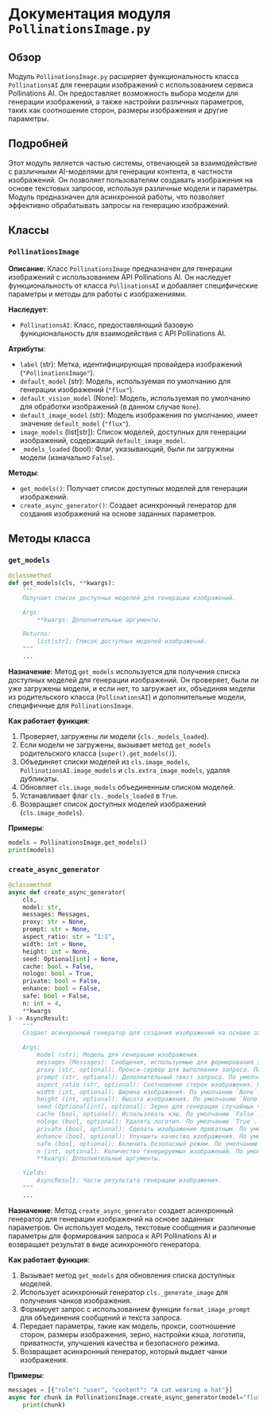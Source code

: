 # Документация модуля `PollinationsImage.py`

## Обзор

Модуль `PollinationsImage.py` расширяет функциональность класса `PollinationsAI` для генерации изображений с использованием сервиса Pollinations AI. Он предоставляет возможность выбора модели для генерации изображений, а также настройки различных параметров, таких как соотношение сторон, размеры изображения и другие параметры.

## Подробней

Этот модуль является частью системы, отвечающей за взаимодействие с различными AI-моделями для генерации контента, в частности изображений. Он позволяет пользователям создавать изображения на основе текстовых запросов, используя различные модели и параметры. Модуль предназначен для асинхронной работы, что позволяет эффективно обрабатывать запросы на генерацию изображений.

## Классы

### `PollinationsImage`

**Описание**: Класс `PollinationsImage` предназначен для генерации изображений с использованием API Pollinations AI. Он наследует функциональность от класса `PollinationsAI` и добавляет специфические параметры и методы для работы с изображениями.

**Наследует**:

- `PollinationsAI`: Класс, предоставляющий базовую функциональность для взаимодействия с API Pollinations AI.

**Атрибуты**:

- `label` (str): Метка, идентифицирующая провайдера изображений (`"PollinationsImage"`).
- `default_model` (str): Модель, используемая по умолчанию для генерации изображений (`"flux"`).
- `default_vision_model` (None): Модель, используемая по умолчанию для обработки изображений (в данном случае `None`).
- `default_image_model` (str): Модель изображения по умолчанию, имеет значение `default_model` (`"flux"`).
- `image_models` (list[str]): Список моделей, доступных для генерации изображений, содержащий `default_image_model`.
- `_models_loaded` (bool): Флаг, указывающий, были ли загружены модели (изначально `False`).

**Методы**:
- `get_models()`: Получает список доступных моделей для генерации изображений.
- `create_async_generator()`: Создает асинхронный генератор для создания изображений на основе заданных параметров.

## Методы класса

### `get_models`

```python
@classmethod
def get_models(cls, **kwargs):
    """
    Получает список доступных моделей для генерации изображений.

    Args:
        **kwargs: Дополнительные аргументы.

    Returns:
        list[str]: Список доступных моделей изображений.
    """
    ...
```

**Назначение**: Метод `get_models` используется для получения списка доступных моделей для генерации изображений. Он проверяет, были ли уже загружены модели, и если нет, то загружает их, объединяя модели из родительского класса (`PollinationsAI`) и дополнительные модели, специфичные для `PollinationsImage`.

**Как работает функция**:

1. Проверяет, загружены ли модели (`cls._models_loaded`).
2. Если модели не загружены, вызывает метод `get_models` родительского класса (`super().get_models()`).
3. Объединяет списки моделей из `cls.image_models`, `PollinationsAI.image_models` и `cls.extra_image_models`, удаляя дубликаты.
4. Обновляет `cls.image_models` объединенным списком моделей.
5. Устанавливает флаг `cls._models_loaded` в `True`.
6. Возвращает список доступных моделей изображений (`cls.image_models`).

**Примеры**:

```python
models = PollinationsImage.get_models()
print(models)
```

### `create_async_generator`

```python
@classmethod
async def create_async_generator(
    cls,
    model: str,
    messages: Messages,
    proxy: str = None,
    prompt: str = None,
    aspect_ratio: str = "1:1",
    width: int = None,
    height: int = None,
    seed: Optional[int] = None,
    cache: bool = False,
    nologo: bool = True,
    private: bool = False,
    enhance: bool = False,
    safe: bool = False,
    n: int = 4,
    **kwargs
) -> AsyncResult:
    """
    Создает асинхронный генератор для создания изображений на основе заданных параметров.

    Args:
        model (str): Модель для генерации изображения.
        messages (Messages): Сообщения, используемые для формирования запроса.
        proxy (str, optional): Прокси-сервер для выполнения запроса. По умолчанию `None`.
        prompt (str, optional): Дополнительный текст запроса. По умолчанию `None`.
        aspect_ratio (str, optional): Соотношение сторон изображения. По умолчанию `"1:1"`.
        width (int, optional): Ширина изображения. По умолчанию `None`.
        height (int, optional): Высота изображения. По умолчанию `None`.
        seed (Optional[int], optional): Зерно для генерации случайных чисел. По умолчанию `None`.
        cache (bool, optional): Использовать кэш. По умолчанию `False`.
        nologo (bool, optional): Удалять логотип. По умолчанию `True`.
        private (bool, optional): Сделать изображение приватным. По умолчанию `False`.
        enhance (bool, optional): Улучшить качество изображения. По умолчанию `False`.
        safe (bool, optional): Включить безопасный режим. По умолчанию `False`.
        n (int, optional): Количество генерируемых изображений. По умолчанию `4`.
        **kwargs: Дополнительные аргументы.

    Yields:
        AsyncResult: Части результата генерации изображения.
    """
    ...
```

**Назначение**: Метод `create_async_generator` создает асинхронный генератор для генерации изображений на основе заданных параметров. Он использует модель, текстовые сообщения и различные параметры для формирования запроса к API Pollinations AI и возвращает результат в виде асинхронного генератора.

**Как работает функция**:

1. Вызывает метод `get_models` для обновления списка доступных моделей.
2. Использует асинхронный генератор `cls._generate_image` для получения чанков изображения.
3. Формирует запрос с использованием функции `format_image_prompt` для объединения сообщений и текста запроса.
4. Передает параметры, такие как модель, прокси, соотношение сторон, размеры изображения, зерно, настройки кэша, логотипа, приватности, улучшения качества и безопасного режима.
5. Возвращает асинхронный генератор, который выдает чанки изображения.

**Примеры**:

```python
messages = [{"role": "user", "content": "A cat wearing a hat"}]
async for chunk in PollinationsImage.create_async_generator(model="flux", messages=messages):
    print(chunk)